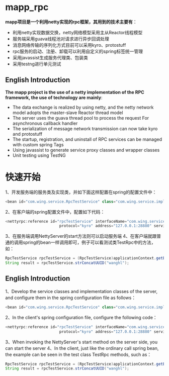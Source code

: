 # mapp_rpc
**mapp项目是一个利用netty实现的rpc框架，其用到的技术主要有**：<br>
* 利用netty实现数据交换，netty网络模型采用主从Reactor线程模型
* 服务端采用guava线程池对请求进行异步回调处理
* 消息网络传输的序列化方式目前可以采用kyro、protostuff
* rpc服务的启动、注册、卸载可以利用自定义的spring标签统一管理
* 采用javassist生成服务代理类、包装类
* 采用testng进行单元测试
## English Introduction
**The mapp project is the use of a netty implementation of the RPC framework, the use of technology are mainly**: <br>
* The data exchange is realized by using netty, and the netty network model adopts the master-slave Reactor thread model
* The server uses the guava thread pool to process the request For asynchronous callback handler
* The serialization of message network transmission can now take kyro and protostuff
* The startup, registration, and uninstall of RPC services can be managed with custom spring Tags
* Using javassist to generate service proxy classes and wrapper classes
* Unit testing using TestNG

# 快速开始
1、开发服务端的服务类及实现类，并如下面这样配置在spring的配置文件中：<br>
```Java
<bean id="com.wing.service.RpcTestService" class="com.wing.service.impl.RpcTestServiceImpl"/> 
```
2、在客户端的spring配置文件中，配置如下代码：<br>
```Java
<nettyrpc:reference id="rpcTestService" interfaceName="com.wing.service.RpcTestService"
                        protocol="kyro" address="127.0.0.1:28880" serviceId="rpcTestService"/> 
```
3、在服务端调用NettyServer的start方法则可以启动服务端
4、在客户端就跟普通的调用spring的bean一样调用即可，例子可以看测试类TestRpc中的方法，如：<br>
```Java
RpcTestService rpcTestService = (RpcTestService)applicationContext.getBean("rpcTestService"); 
String result = rpcTestService.strConcatUUID("wanghl");
```
 ## English Introduction
1、Develop the service classes and implementation classes of the server, and configure them in the spring configuration file as follows：<br>
```Java
<bean id="com.wing.service.RpcTestService" class="com.wing.service.impl.RpcTestServiceImpl"/>
```
2、In the client's spring configuration file, configure the following code：<br>
```Java
<nettyrpc:reference id="rpcTestService" interfaceName="com.wing.service.RpcTestService"
                        protocol="kyro" address="127.0.0.1:28880" serviceId="rpcTestService"/>
```                        
3、When invoking the NettyServer's start method on the server side, you can start the server
4、In the client, just like the ordinary call spring bean, the example can be seen in the test class TestRpc methods, such as：<br>
```Java
RpcTestService rpcTestService = (RpcTestService)applicationContext.getBean("rpcTestService"); <br>
String result = rpcTestService.strConcatUUID("wanghl");
```

